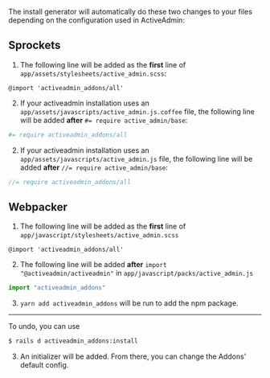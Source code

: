 The install generator will automatically do these two changes to your files depending on the configuration used in ActiveAdmin:

## Sprockets

1. The following line will be added as the **first** line of `app/assets/stylesheets/active_admin.scss`:

```stylesheet
@import 'activeadmin_addons/all'
```

2. If your activeadmin installation uses an `app/assets/javascripts/active_admin.js.coffee` file,
   the following line will be added **after** `#= require active_admin/base`:

```coffeescript
#= require activeadmin_addons/all
```

2. If your activeadmin installation uses an `app/assets/javascripts/active_admin.js` file,
   the following line will be added **after** `//= require active_admin/base`:

```javascript
//= require activeadmin_addons/all
```

## Webpacker

1. The following line will be added as the **first** line of `app/javascript/stylesheets/active_admin.scss`

```stylesheet
@import 'activeadmin_addons/all'
```

2. The following line will be added **after** `import "@activeadmin/activeadmin"` in `app/javascript/packs/active_admin.js`

```javascript
import "activeadmin_addons" 
```

3. `yarn add activeadmin_addons` will be run to add the npm package.

----

To undo, you can use

```bash
$ rails d activeadmin_addons:install
```

3. An initializer will be added. From there, you can change the Addons' default config.
